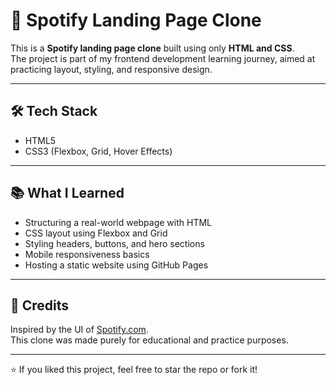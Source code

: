 # 🎵 Spotify Landing Page Clone

This is a **Spotify landing page clone** built using only **HTML and CSS**.  
The project is part of my frontend development learning journey, aimed at practicing layout, styling, and responsive design.

---


## 🛠️ Tech Stack

- HTML5
- CSS3 (Flexbox, Grid, Hover Effects)

---


## 📚 What I Learned

- Structuring a real-world webpage with HTML
- CSS layout using Flexbox and Grid
- Styling headers, buttons, and hero sections
- Mobile responsiveness basics
- Hosting a static website using GitHub Pages

---

## 🙏 Credits

Inspired by the UI of [Spotify.com](https://spotify.com).  
This clone was made purely for educational and practice purposes.

---


⭐ If you liked this project, feel free to star the repo or fork it!
